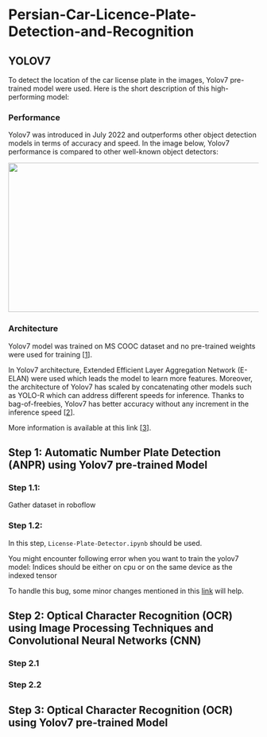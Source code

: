 # Persian-Car-Licence-Plate-Detection-and-Recognition
 
## YOLOV7  
To detect the location of the car license plate in the images, Yolov7 pre-trained model were used. Here is the short description of this high-performing model:

### Performance
Yolov7 was introduced in July 2022 and outperforms other object detection models in terms of accuracy and speed. In the image below, Yolov7 performance is compared to other well-known object detectors:

<p align="center">
 <img src="https://res.cloudinary.com/dyd911kmh/image/upload/v1665138395/YOLOV_7_VS_Competitors_4ad9ccaa6f.png" width="600" height="300"  />
</p>

### Architecture
Yolov7 model was trained on MS COOC dataset and no pre-trained weights were used for training 
\[[1](https://pythonistaplanet.com/yolov7/)\]. 

In Yolov7 architecture, Extended Efficient Layer Aggregation Network (E-ELAN) were used which leads the model to learn more features. Moreover, the architecture of Yolov7 has scaled by concatenating other models such as YOLO-R which can address different speeds for inference. Thanks to bag-of-freebies, Yolov7 has better accuracy without any increment in the inference speed
\[[2](https://www.datacamp.com/blog/yolo-object-detection-explained)\].

More information is available at this link \[[3](https://viso.ai/deep-learning/yolov7-guide/)\].

## Step 1: Automatic Number Plate Detection (ANPR) using Yolov7 pre-trained Model

### Step 1.1: 
Gather dataset in roboflow

### Step 1.2:
In this step, `License-Plate-Detector.ipynb` should be used. 

You might encounter following error when you want to train the yolov7 model:
Indices should be either on cpu or on the same device as the indexed tensor

To handle this bug, some minor changes mentioned in this [link](https://stackoverflow.com/questions/74372636/indices-should-be-either-on-cpu-or-on-the-same-device-as-the-indexed-tensor) will help. 

## Step 2: Optical Character Recognition (OCR) using Image Processing Techniques and Convolutional Neural Networks (CNN)

### Step 2.1

### Step 2.2

## Step 3: Optical Character Recognition (OCR) using Yolov7 pre-trained Model

